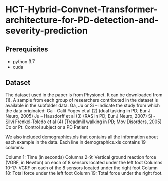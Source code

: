 # HCT-Hybrid-Convnet-Transformer-architecture-for-PD-detection-and-severity-prediction

## Prerequisites
* python 3.7
* cuda

## Dataset
The dataset used in the paper is from Physionet. It can be downloaded from (1). A sample from each group of researchers contributed in the dataset is available in the subfolder data. 
Ga, Ju or Si – indicate the study from which the data originated:
    Ga - Galit Yogev et al (2) (dual tasking in PD; Eur J Neuro, 2005)
    Ju – Hausdorff et al (3) (RAS in PD; Eur J Neuro, 2007)
    Si - Silvi Frenkel-Toledo et al (4) (Treadmill walking in PD; Mov Disorders, 2005)
Co or Pt: Control subject or a PD Patient

We also included demographics.xls that contains all the information about each example in the data.
Each line in demographics.xls contains 19 columns:

Column      1:   Time (in seconds)
Columns   2-9:   Vertical ground reaction force (VGRF, in Newton) on each of 8
	  	  sensors located under the left foot
Columns 10-17:   VGRF on each of the 8 sensors located under the right foot
Column     18:   Total force under the left foot
Column     19:   Total force under the right foot.


